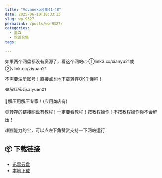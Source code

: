 ```yaml
---
title: "Vovaneko合集41-48"
date: 2025-06-10T18:33:13
slug: wp-9327
permalink: /posts/wp-9327/
categories:
  - 盖📺
  - 恰饭合集
tags:

---
```


如果两个网盘都没有资源了，看这个网站👉①link3.cc/xianyu21或②vlink.cc/ziyuan21

不需要注册账号！直接点本地下载转存OK？懂吧！

🟢解压密码:ziyuan21

🔵解压用解压专家！(应用商店有)

🟡转存的链接网盘有教程！一定要看教程！按教程操作！不按教程操作你不会解压！

💰🈶能力的宝，可以点左下角赞赏支持一下网站运行

## 📦 下载链接
- [迅雷云盘](https://blziyuan21.com/pay-download/9327?key=967e83e2fd&down_id=0)
- [本地下载](https://blziyuan21.com/pay-download/9327?key=967e83e2fd&down_id=1)

